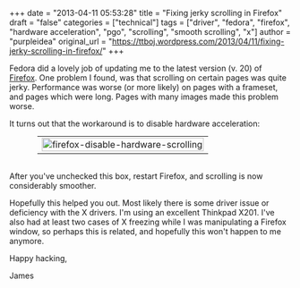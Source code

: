 +++
date = "2013-04-11 05:53:28"
title = "Fixing jerky scrolling in Firefox"
draft = "false"
categories = ["technical"]
tags = ["driver", "fedora", "firefox", "hardware acceleration", "pgo", "scrolling", "smooth scrolling", "x"]
author = "purpleidea"
original_url = "https://ttboj.wordpress.com/2013/04/11/fixing-jerky-scrolling-in-firefox/"
+++

Fedora did a lovely job of updating me to the latest version (v. 20) of <a href="http://getfirefox.com">Firefox</a>. One problem I found, was that scrolling on certain pages was quite jerky. Performance was worse (or more likely) on pages with a frameset, and pages which were long. Pages with many images made this problem worse.

It turns out that the workaround is to disable hardware acceleration:

<table style="text-align:center; width:80%; margin:0 auto;"><tr><td><a href="firefox-disable-hardware-scrolling.png"><img class="alignnone size-full wp-image-394" alt="firefox-disable-hardware-scrolling" src="firefox-disable-hardware-scrolling.png" width="100%" height="100%" /></a></td></tr></table></br />

After you've unchecked this box, restart Firefox, and scrolling is now considerably smoother.

Hopefully this helped you out. Most likely there is some driver issue or deficiency with the X drivers. I'm using an excellent Thinkpad X201. I've also had at least two cases of X freezing while I was manipulating a Firefox window, so perhaps this is related, and hopefully this won't happen to me anymore.

Happy hacking,

James

